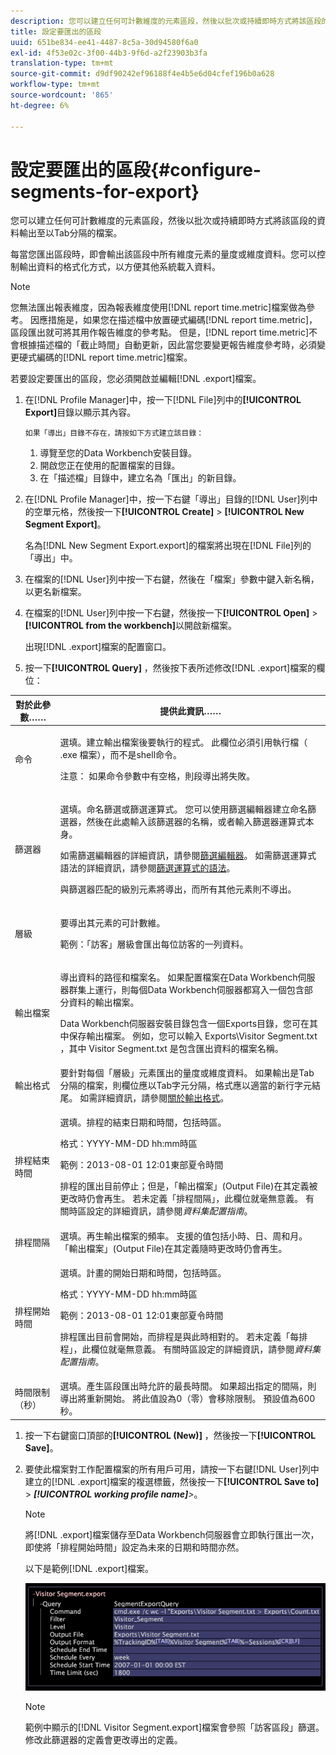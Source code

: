 ```yaml
---
description: 您可以建立任何可計數維度的元素區段，然後以批次或持續即時方式將該區段的資料輸出至以Tab分隔的檔案。
title: 設定要匯出的區段
uuid: 651be834-ee41-4487-8c5a-30d94580f6a0
exl-id: 4f53e02c-3f00-44b3-9f6d-a2f23903b3fa
translation-type: tm+mt
source-git-commit: d9df90242ef96188f4e4b5e6d04cfef196b0a628
workflow-type: tm+mt
source-wordcount: '865'
ht-degree: 6%

---
```


# 設定要匯出的區段{#configure-segments-for-export}

您可以建立任何可計數維度的元素區段，然後以批次或持續即時方式將該區段的資料輸出至以Tab分隔的檔案。

每當您匯出區段時，即會輸出該區段中所有維度元素的量度或維度資料。您可以控制輸出資料的格式化方式，以方便其他系統載入資料。

>[!NOTE]
>
>您無法匯出報表維度，因為報表維度使用[!DNL report time.metric]檔案做為參考。 因應措施是，如果您在描述檔中放置硬式編碼[!DNL report time.metric]，區段匯出就可將其用作報告維度的參考點。 但是，[!DNL report time.metric]不會根據描述檔的「截止時間」自動更新，因此當您要變更報告維度參考時，必須變更硬式編碼的[!DNL report time.metric]檔案。

若要設定要匯出的區段，您必須開啟並編輯[!DNL .export]檔案。

1. 在[!DNL Profile Manager]中，按一下[!DNL File]列中的&#x200B;**[!UICONTROL Export]**&#x200B;目錄以顯示其內容。

       如果「導出」目錄不存在，請按如下方式建立該目錄：
   
   1. 導覽至您的Data Workbench安裝目錄。
   1. 開啟您正在使用的配置檔案的目錄。
   1. 在「描述檔」目錄中，建立名為「匯出」的新目錄。

1. 在[!DNL Profile Manager]中，按一下右鍵「導出」目錄的[!DNL User]列中的空單元格，然後按一下&#x200B;**[!UICONTROL Create]** > **[!UICONTROL New Segment Export]**。

   名為[!DNL New Segment Export.export]的檔案將出現在[!DNL File]列的「導出」中。

1. 在檔案的[!DNL User]列中按一下右鍵，然後在「檔案」參數中鍵入新名稱，以更名新檔案。
1. 在檔案的[!DNL User]列中按一下右鍵，然後按一下&#x200B;**[!UICONTROL Open]** > **[!UICONTROL from the workbench]**&#x200B;以開啟新檔案。

   出現[!DNL .export]檔案的配置窗口。

1. 按一下&#x200B;**[!UICONTROL Query]** ，然後按下表所述修改[!DNL .export]檔案的欄位：

<table id="table_C2EC8FCD3FA04DE78D2CADFA3F7FD8E3"> 
 <thead> 
  <tr> 
   <th colname="col1" class="entry"> 對於此參數…… </th> 
   <th colname="col2" class="entry"> 提供此資訊…… </th> 
  </tr> 
 </thead>
 <tbody> 
  <tr> 
   <td colname="col1"> 命令 </td> 
   <td colname="col2"> <p>選填。建立輸出檔案後要執行的程式。 此欄位必須引用執行檔（<span class="filepath"> .exe </span>檔案），而不是shell命令。 </p> <p>注意： 如果命令參數中有空格，則段導出將失敗。 </p> </td> 
  </tr> 
  <tr> 
   <td colname="col1"> 篩選器 </td> 
   <td colname="col2"> <p>選填。命名篩選或篩選運算式。 您可以使用篩選編輯器建立命名篩選器，然後在此處輸入該篩選器的名稱，或者輸入篩選器運算式本身。 </p> <p>如需篩選編輯器的詳細資訊，請參閱<a href="../../../home/c-get-started/c-analysis-vis/c-filter-editors/c-filter-editors.md#concept-2f343ecbed8240f18b0c1f1eccef11e3">篩選編輯器</a>。 如需篩選運算式語法的詳細資訊，請參閱<a href="../../../home/c-get-started/c-qry-lang-syntx/c-syntx-fltr-exp.md#concept-72f2563f809747a2a3cff7ec72462a15">篩選運算式的語法</a>。 </p> <p>與篩選器匹配的級別元素將導出，而所有其他元素則不導出。 </p> </td> 
  </tr> 
  <tr> 
   <td colname="col1"> 層級 </td> 
   <td colname="col2"> <p>要導出其元素的可計數維。 </p> <p>範例：「訪客」層級會匯出每位訪客的一列資料。 </p> </td> 
  </tr> 
  <tr> 
   <td colname="col1"> 輸出檔案 </td> 
   <td colname="col2"> <p>導出資料的路徑和檔案名。 如果配置檔案在Data Workbench伺服器群集上運行，則每個Data Workbench伺服器都寫入一個包含部分資料的輸出檔案。 </p> <p>Data Workbench伺服器安裝目錄包含一個Exports目錄，您可在其中保存輸出檔案。 例如，您可以輸入<span class="filepath"> Exports\Visitor Segment.txt </span>，其中<span class="filepath"> Visitor Segment.txt </span>是包含匯出資料的檔案名稱。 </p> </td> 
  </tr> 
  <tr> 
   <td colname="col1"> 輸出格式 </td> 
   <td colname="col2"> 要針對每個「層級」元素匯出的量度或維度資料。 如果輸出是Tab分隔的檔案，則欄位應以Tab字元分隔，格式應以適當的新行字元結尾。 如需詳細資訊，請參閱<a href="../../../home/c-get-started/c-exp-data-seg-exp/c-abt-otpt-frmt.md#concept-ac7e24d1374a4b418365db7cc98c361e">關於輸出格式</a>。 </td> 
  </tr> 
  <tr> 
   <td colname="col1"> 排程結束時間 </td> 
   <td colname="col2"> <p>選填。排程的結束日期和時間，包括時區。 </p> <p>格式：YYYY-MM-DD hh:mm時區 </p> <p>範例：2013-08-01 12:01東部夏令時間 </p> <p>排程的匯出目前停止；但是，「輸出檔案」(Output File)在其定義被更改時仍會再生。 若未定義「排程間隔」，此欄位就毫無意義。 有關時區設定的詳細資訊，請參閱<i>資料集配置指南</i>。 </p> </td> 
  </tr> 
  <tr> 
   <td colname="col1"> 排程間隔 </td> 
   <td colname="col2"> 選填。再生輸出檔案的頻率。 支援的值包括小時、日、周和月。 「輸出檔案」(Output File)在其定義隨時更改時仍會再生。 </td> 
  </tr> 
  <tr> 
   <td colname="col1"> 排程開始時間 </td> 
   <td colname="col2"> <p>選填。計畫的開始日期和時間，包括時區。 </p> <p>格式：YYYY-MM-DD hh:mm時區 </p> <p>範例：2013-08-01 12:01東部夏令時間 </p> <p>排程匯出目前會開始，而排程是與此時相對的。 若未定義<span class="wintitle">「每</span>排程」，此欄位就毫無意義。 有關時區設定的詳細資訊，請參閱<i>資料集配置指南</i>。 </p> </td> 
  </tr> 
  <tr> 
   <td colname="col1"> 時間限制（秒） </td> 
   <td colname="col2"> 選填。產生區段匯出時允許的最長時間。 如果超出指定的間隔，則導出將重新開始。 將此值設為0（零）會移除限制。 預設值為600秒。 </td> 
  </tr> 
 </tbody> 
</table>

1. 按一下右鍵窗口頂部的&#x200B;**[!UICONTROL (New)]** ，然後按一下&#x200B;**[!UICONTROL Save]**。
1. 要使此檔案對工作配置檔案的所有用戶可用，請按一下右鍵[!DNL User]列中建立的[!DNL .export]檔案的複選標籤，然後按一下&#x200B;**[!UICONTROL Save to]** > ***[!UICONTROL working profile name]**>*。

   >[!NOTE]
   >
   >將[!DNL .export]檔案儲存至Data Workbench伺服器會立即執行匯出一次，即使將「排程開始時間」設定為未來的日期和時間亦然。

   以下是範例[!DNL .export]檔案。

   ![](assets/vis_Segment_Export_File.png)

   >[!NOTE]
   >
   >範例中顯示的[!DNL Visitor Segment.export]檔案會參照「訪客區段」篩選。 修改此篩選器的定義會更改導出的定義。
